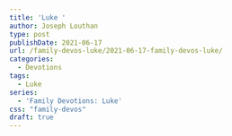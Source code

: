 ```yaml
---
title: 'Luke '
author: Joseph Louthan
type: post
publishDate: 2021-06-17
url: /family-devos-luke/2021-06-17-family-devos-luke/
categories:
  - Devotions
tags:
  - Luke
series:
  - 'Family Devotions: Luke'
css: "family-devos"
draft: true
---
```

